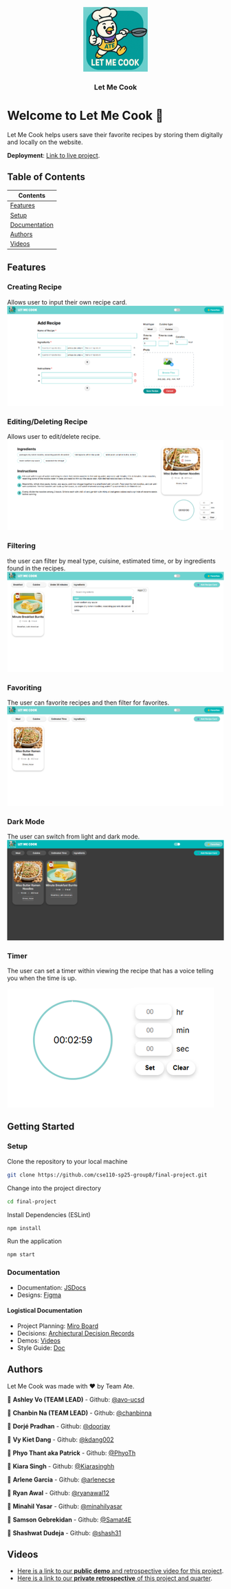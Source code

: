 <!-- PROJECT LOGO -->
<div align="center">
  <a href="https://github.com/cse110-sp25-group8/final-project">
    <img src="./icons/recipe.png" alt="Logo" width="150" height="150">
  </a>
  <h3 align="center">Let Me Cook</h3>
</div>

# Welcome to Let Me Cook 👋
Let Me Cook helps users save their favorite recipes by storing them digitally and locally on the website.

**Deployment**: [Link to live project](https://cse110-sp25-group8.github.io/final-project/).

## Table of Contents
| Contents |
| ---- |
| [Features](#features) | 
| [Setup](#setup) |
| [Documentation](#documentation) |
| [Authors](#authors) |
| [Videos](#videos) |

## Features
### Creating Recipe
Allows user to input their own recipe card.
![The page where a user can create their own recipe.](./assets/readme-images/image.png)

### Editing/Deleting Recipe
Allows user to edit/delete recipe.
![On a recipe's page, a dropdown can be accessed to edit or delete a recipe.](./assets/readme-images/image-1.png)

### Filtering
the user can filter by meal type, cuisine, estimated time, or by ingredients found in the recipes.
![An ingredient filter being used on the home page.](./assets/readme-images/image-2.png)

### Favoriting
The user can favorite recipes and then filter for favorites.
![A recipe on the home page marked as a favorite with a star icon.](./assets/readme-images/image-3.png)

### Dark Mode
The user can switch from light and dark mode.
![The recipe screen displayed in dark mode.](./assets/readme-images/image-4.png)

### Timer
The user can set a timer within viewing the recipe that has a voice telling you when the time is up.

![An image of a timer counting down from 2 minutes, 59 seconds.](./assets/readme-images/image-5.png)

## Getting Started
### Setup
Clone the repository to your local machine
```sh
git clone https://github.com/cse110-sp25-group8/final-project.git
```

Change into the project directory
```sh
cd final-project
```

Install Dependencies (ESLint)
```sh
npm install
```

Run the application
```sh
npm start
```

### Documentation
- Documentation: [JSDocs](https://cse110-sp25-group8.github.io/final-project/docs/index.html)
- Designs: [Figma](https://www.figma.com/design/irNLLpXTwAfdSlNrlvWBAJ/LET-ME-COOK)

#### Logistical Documentation
- Project Planning: [Miro Board](https://miro.com/app/board/uXjVI-wtmtQ=/?share_link_id=525428474061)
- Decisions: [Archiectural Decision Records](https://github.com/cse110-sp25-group8/cse110-sp25-group8/tree/main/specs/adrs)
- Demos: [Videos](https://github.com/cse110-sp25-group8/cse110-sp25-group8/tree/main/admin/videos)
- Style Guide: [Doc](https://github.com/cse110-sp25-group8/cse110-sp25-group8/blob/main/specs/adrs/1.4.1_style-guide.md)
 
## Authors
Let Me Cook was made with ❤️ by Team Ate.

👤 **Ashley Vo (TEAM LEAD)** - Github: [@avo-ucsd](https://github.com/avo-ucsd)

👤 **Chanbin Na (TEAM LEAD)** - Github: [@chanbinna](https://github.com/chanbinna)

👤 **Dorjé Pradhan** - Github: [@doorjay](https://github.com/doorjay)

👤 **Vy Kiet Dang** - Github: [@kdang002](https://github.com/kdang002)

👤 **Phyo Thant aka Patrick** - Github: [@PhyoTh](https://github.com/PhyoTh)

👤 **Kiara Singh** - Github: [@Kiarasinghh](https://github.com/Kiarasinghh)
  
👤 **Arlene Garcia** - Github: [@arlenecse](https://github.com/arlenecse)

👤 **Ryan Awal** - Github: [@ryanawal12](https://github.com/ryanawal12)

👤 **Minahil Yasar** - Github: [@minahilyasar](https://github.com/minahilyasar)

👤 **Samson Gebrekidan** - Github: [@Samat4E](https://github.com/Samat4E)

👤 **Shashwat Dudeja** - Github: [@shash31](https://github.com/shash31)

## Videos
- [Here is a link to our **public demo** and retrospective video for this project](https://youtu.be/E_IANp1SsKU).
- [Here is a link to our **private retrospective** of this project and quarter](https://www.youtube.com/watch?v=-jX6OiMZvoQ).

